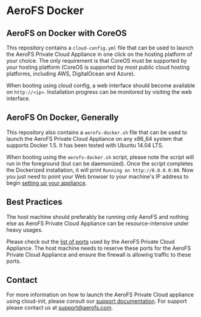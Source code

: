 # AeroFS Docker

## AeroFS on Docker with CoreOS

This repository contains a `cloud-config.yml` file that can be used to launch
the AeroFS Private Cloud Appliance in one click on the hosting platform of your
choice. The only requirement is that CoreOS must be supported by your hosting
platform (CoreOS is supported by most public cloud hosting platforms, including
AWS, DigitalOcean and Azure).

When booting using cloud config, a web interface should become available on
`http://<ip>`. Installation progress can be monitored by visiting the web
interface. 

## AeroFS On Docker, Generally
This repository also contains a `aerofs-docker.sh` file that can be used to
launch the AeroFS Private Cloud Appliance on any x86_64 system that supports
Docker 1.5. It has been tested with Ubuntu 14.04 LTS.

When booting using the `aerofs-docker.sh` script, please note the script will
run in the foreground (but can be daemonized). Once the script completes the
Dockerized installation, it will print `Running on http://0.0.0.0:80`.
Now you just need to point your Web browser to your machine's IP address to begin
[setting up your appliance](https://support.aerofs.com/hc/en-us/articles/204592814-How-do-I-set-up-my-AeroFS-Appliance-).

## Best Practices
The host machine should preferably be running only AeroFS and nothing else as
AeroFS Private Cloud Appliance can be resource-intensive under heavy usages.

Please check out the [list of ports](https://support.aerofs.com/hc/en-us/articles/204624454)
used by the AeroFS Private Cloud Appliance. The host machine needs to reserve
these ports for the AeroFS Private Cloud Appliance and ensure the firewall is
allowing traffic to these ports.

## Contact

For more information on how to launch the AeroFS Private Cloud appliance using
cloud-init, please consult our
[support documentation](https://support.aerofs.com/hc/en-us/articles/204968364).
For support please contact us at <support@aerofs.com>.
